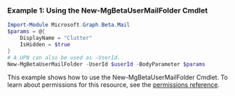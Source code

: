 ### Example 1: Using the New-MgBetaUserMailFolder Cmdlet
```powershell
Import-Module Microsoft.Graph.Beta.Mail
$params = @{
	DisplayName = "Clutter"
	IsHidden = $true
}
# A UPN can also be used as -UserId.
New-MgBetaUserMailFolder -UserId $userId -BodyParameter $params
```
This example shows how to use the New-MgBetaUserMailFolder Cmdlet.
To learn about permissions for this resource, see the [permissions reference](/graph/permissions-reference).

